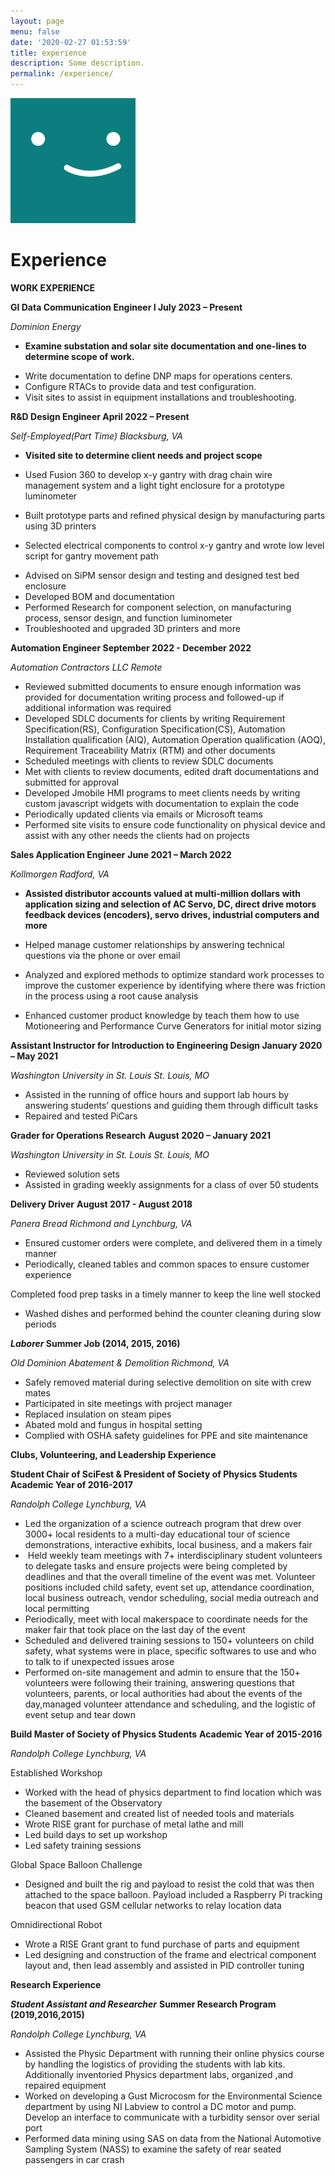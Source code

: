 ```yaml
---
layout: page
menu: false
date: '2020-02-27 01:53:59'
title: experience
description: Some description.
permalink: /experience/
---
```


<img class="img-rounded" src="/assets/img/uploads/profile.png" alt="Thomas A. Anderson" width="200">

# Experience

<p><strong>WORK EXPERIENCE&nbsp;</strong></p>
<p><strong>GI Data Communication Engineer I July 2023 &ndash; Present</strong></p>
<p><em>Dominion Energy</em></p>
<ul>
<li aria-level="1"><strong>Examine substation and solar site documentation and one-lines to determine scope of work.</strong></li>
</ul>
<ul>
<li aria-level="1">Write documentation to define DNP maps for operations centers.</li>
<li aria-level="1">Configure RTACs to provide data and test configuration.</li>
<li aria-level="1">Visit sites to assist in equipment installations and troubleshooting.</li>
</ul>
<p><strong>R&amp;D Design Engineer </strong> <strong> April 2022 &ndash; Present</strong></p>
<p><em>Self-Employed(Part Time)</em> <em> Blacksburg, VA</em></p>
<ul>
<li aria-level="1"><strong>Visited site to determine client needs and project scope</strong></li>
</ul>
<ul>
<li aria-level="1">Used Fusion 360 to develop x-y gantry with drag chain wire management system and a light tight enclosure for a prototype luminometer</li>
</ul>
<ul>
<li aria-level="1">Built prototype parts and refined physical design by manufacturing parts using 3D printers</li>
</ul>
<ul>
<li aria-level="1">Selected electrical components to control x-y gantry and wrote low level script for gantry movement path</li>
</ul>
<ul>
<li aria-level="1">Advised on SiPM sensor design and testing and designed test bed enclosure</li>
<li aria-level="1">Developed BOM and documentation</li>
<li aria-level="1">Performed Research for component selection, on manufacturing process, sensor design, and function luminometer</li>
<li aria-level="1">Troubleshooted and upgraded 3D printers and more</li>
</ul>
<p><strong>Automation Engineer September 2022 - December 2022</strong></p>
<p><em>Automation Contractors LLC </em> <em> Remote</em></p>
<ul>
<li aria-level="1">Reviewed submitted documents to ensure enough information was provided for documentation writing process and followed-up if additional information was required&nbsp;</li>
<li aria-level="1">Developed SDLC documents for clients by writing Requirement Specification(RS), Configuration Specification(CS), Automation Installation qualification (AIQ), Automation Operation qualification (AOQ), Requirement Traceability Matrix (RTM) and other documents</li>
<li aria-level="1">Scheduled meetings with clients to review SDLC documents</li>
<li aria-level="1">Met with clients to review documents, edited draft documentations and submitted for approval</li>
<li aria-level="1">Developed Jmobile HMI programs to meet clients needs by writing custom javascript widgets with documentation to explain the code</li>
<li aria-level="1">Periodically updated clients via emails or Microsoft teams</li>
<li aria-level="1">Performed site visits to ensure code functionality on physical device and assist with any other needs the clients had on projects</li>
</ul>
<p><strong>Sales Application Engineer</strong> <strong> June 2021 &ndash; March 2022</strong></p>
<p><em>Kollmorgen</em> <em> Radford, VA</em></p>
<ul>
<li aria-level="1"><strong>Assisted distributor accounts valued at multi-million dollars with application sizing and selection of AC Servo, DC, direct drive motors feedback devices (encoders), servo drives, industrial computers and more&nbsp;</strong></li>
</ul>
<ul>
<li aria-level="1">Helped manage customer relationships by answering technical questions via the phone or over email</li>
</ul>
<ul>
<li aria-level="1">Analyzed and explored methods to optimize standard work processes to improve the customer experience by identifying where there was friction in the process using a root cause analysis&nbsp;</li>
</ul>
<ul>
<li aria-level="1">Enhanced customer product knowledge by teach them how to use Motioneering and Performance Curve Generators for initial motor sizing</li>
</ul>
<p><strong>Assistant Instructor for Introduction to Engineering Design </strong> <strong> January 2020 &ndash; May 2021</strong></p>
<p><em>Washington University in St. Louis</em> <em> St. Louis, MO</em></p>
<ul>
<li aria-level="1">Assisted in the running of office hours and support lab hours by answering students&rsquo; questions and guiding them through difficult tasks</li>
<li aria-level="1">Repaired and tested PiCars</li>
</ul>
<p><strong>Grader for Operations Research</strong> <em> </em><strong>August 2020 &ndash; January 2021</strong></p>
<p><em>Washington University in St. Louis</em> <em> St. Louis, MO</em></p>
<ul>
<li aria-level="1">Reviewed solution sets&nbsp;</li>
<li aria-level="1">Assisted in grading weekly assignments for a class of over 50 students&nbsp;</li>
</ul>
<p><strong>Delivery Driver</strong><em> </em> <strong> August 2017 - August 2018</strong></p>
<p><em>Panera Bread</em> <em> Richmond and Lynchburg, VA</em></p>
<ul>
<li aria-level="1">Ensured customer orders were complete, and delivered them in a timely manner</li>
<li aria-level="1">Periodically, cleaned tables and common spaces to ensure customer experience</li>
</ul>
<p>Completed food prep tasks in a timely manner to keep the line well stocked</p>
<ul>
<li aria-level="1">Washed dishes and performed behind the counter cleaning during slow periods</li>
</ul>
<p><strong><em>Laborer </em></strong><strong> Summer Job (2014, 2015, 2016)</strong></p>
<p><em>Old Dominion Abatement &amp; Demolition</em> <em>Richmond, VA</em> </p>
<ul>
<li aria-level="1">Safely removed material during selective demolition on site with crew mates</li>
<li aria-level="1">Participated in site meetings with project manager</li>
<li aria-level="1">Replaced insulation on steam pipes</li>
<li aria-level="1">Abated mold and fungus in hospital setting</li>
<li aria-level="1">Complied with OSHA safety guidelines for PPE and site maintenance</li>
</ul>
<p><strong>Clubs, Volunteering, and Leadership Experience</strong></p>
<p><strong>Student Chair of SciFest &amp; President of Society of Physics Students Academic Year of 2016-2017</strong></p>
<p><em>Randolph College</em> <em>Lynchburg, VA</em> </p>
<ul>
<li aria-level="1">Led the organization of a science outreach program that drew over 3000+ local residents to a multi-day educational tour of science demonstrations, interactive exhibits, local business, and a makers fair</li>
<li aria-level="1">&nbsp;Held weekly team meetings with 7+ interdisciplinary student volunteers to delegate tasks and ensure projects were being completed by deadlines and that the overall timeline of the event was met. Volunteer positions included child safety, event set up, attendance coordination, local business outreach, vendor scheduling, social media outreach and local permitting</li>
<li aria-level="1">Periodically, meet with local makerspace to coordinate needs for the maker fair that took place on the last day of the event</li>
<li aria-level="1">Scheduled and delivered training sessions to 150+ volunteers on child safety, what systems were in place, specific softwares to use and who to talk to if unexpected issues arose</li>
<li aria-level="1">Performed on-site management and admin to ensure that the 150+ volunteers were following their training, answering questions that volunteers, parents, or local authorities had about the events of the day,managed volunteer attendance and scheduling, and the logistic of event setup and tear down</li>
</ul>
<p><strong>Build Master of Society of Physics Students</strong><em> </em><strong>Academic Year of 2015-2016</strong><em> </em></p>
<p><em>Randolph College</em> <em>Lynchburg, VA</em></p>
<p>Established Workshop </p>
<ul>
<li aria-level="1">Worked with the head of physics department to find location which was the basement of the Observatory&nbsp;</li>
<li aria-level="1">Cleaned basement and created list of needed tools and materials</li>
<li aria-level="1">Wrote RISE grant for purchase of metal lathe and mill</li>
<li aria-level="1">Led build days to set up workshop</li>
<li aria-level="1">Led safety training sessions</li>
</ul>
<p>Global Space Balloon Challenge </p>
<ul>
<li aria-level="1">Designed and built the rig and payload to resist the cold that was then attached to the space balloon. Payload included a Raspberry Pi tracking beacon that used GSM cellular networks to relay location data</li>
</ul>
<p>Omnidirectional Robot </p>
<ul>
<li aria-level="1">Wrote a RISE Grant grant to fund purchase of parts and equipment</li>
<li aria-level="1">Led designing and construction of the frame and electrical component layout and, then lead assembly and assisted in PID controller tuning</li>
</ul>
<p><strong>Research Experience</strong></p>
<p><strong><em>Student Assistant and Researcher</em></strong> <strong> Summer Research Program (2019,2016,2015)</strong></p>
<p><em>Randolph College</em> <em> Lynchburg, VA</em></p>
<ul>
<li aria-level="1">Assisted the Physic Department with running their online physics course by handling the logistics of providing the students with lab kits. Additionally inventoried Physics department labs, organized ,and repaired equipment</li>
<li aria-level="1">Worked on developing a Gust Microcosm for the Environmental Science department by using NI Labview to control a DC motor and pump. Develop an interface to communicate with a turbidity sensor over serial port</li>
<li aria-level="1">Performed data mining using SAS on data from the National Automotive Sampling System (NASS) to examine the safety of rear seated passengers in car crash</li>
</ul>